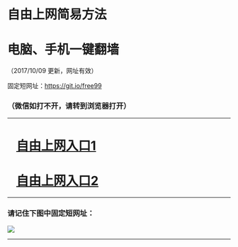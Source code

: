 ﻿# 自由上网简易方法

# 电脑、手机一键翻墙

（2017/10/09 更新，网址有效）

固定短网址：https://git.io/free99

### （微信如打不开，请转到浏览器打开）


***





# &nbsp;&nbsp; <a href="http://ft1904726297.fwq-tz-1001.info/fwqtz01.html?t=10090017373 " target="_blank">自由上网入口1</a>
# &nbsp;&nbsp; <a href="http://ft367013588.fwq-tz-1002.info/fwqtz02.html?t=100900127843 " target="_blank">自由上网入口2</a>
***

### 请记住下图中固定短网址：

<img src="https://s3-us-west-2.amazonaws.com/fwq-1001/yjfq-20170905okok.png" /> 


***

